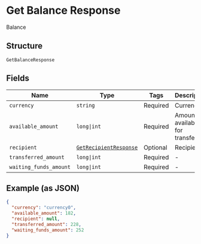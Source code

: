
# Get Balance Response

Balance

## Structure

`GetBalanceResponse`

## Fields

| Name | Type | Tags | Description |
|  --- | --- | --- | --- |
| `currency` | `string` | Required | Currency |
| `available_amount` | `long\|int` | Required | Amount available for transferring |
| `recipient` | [`GetRecipientResponse`](/doc/models/get-recipient-response.md) | Optional | Recipient |
| `transferred_amount` | `long\|int` | Required | - |
| `waiting_funds_amount` | `long\|int` | Required | - |

## Example (as JSON)

```json
{
  "currency": "currency0",
  "available_amount": 182,
  "recipient": null,
  "transferred_amount": 228,
  "waiting_funds_amount": 252
}
```

